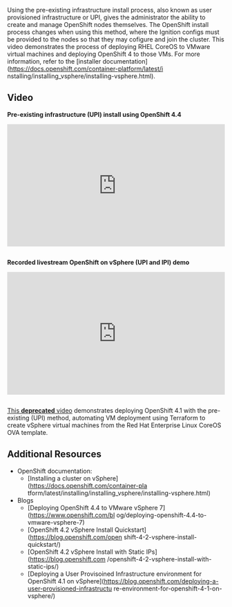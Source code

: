 Using the pre-existing infrastructure install process, also known as user
provisioned infrastructure or UPI, gives the administrator the ability to
create and manage OpenShift nodes themselves. The OpenShift install process
changes when using this method, where the Ignition configs must be provided to 
the nodes so that they may cofigure and join the cluster. This video
demonstrates the process of deploying RHEL CoreOS to VMware virtual machines and
deploying OpenShift 4 to those VMs. For more information, refer to the 
[installer documentation](https://docs.openshift.com/container-platform/latest/i
nstalling/installing_vsphere/installing-vsphere.html).

## Video

**Pre-existing infrastructure (UPI) install using OpenShift 4.4**

<div style="
    position: relative; 
    padding-bottom: 56.25%; 
    margin-bottom: 2em;
    height: 0; 
    overflow: hidden; 
    max-width: 100%; 
    height: auto;">
    <iframe 
        src="https://www.youtube.com/embed/PdyNQXpYknI" 
        frameborder="0" 
        allowfullscreen 
        style="
            position: absolute; 
            top: 0; 
            left: 0; 
            width: 100%; 
            height: 100%;
        ">
    </iframe>
</div>

**Recorded livestream OpenShift on vSphere (UPI and IPI) demo**

<div style="
    position: relative; 
    padding-bottom: 56.25%; 
    margin-bottom: 2em;
    height: 0; 
    overflow: hidden; 
    max-width: 100%; 
    height: auto;">
    <iframe 
        src="https://www.youtube.com/embed/Be0dRq0wjWE" 
        frameborder="0" 
        allowfullscreen 
        style="
            position: absolute; 
            top: 0; 
            left: 0; 
            width: 100%; 
            height: 100%;
        ">
    </iframe>
</div>


[This **deprecated** video](https://www.youtube.com/watch?v=TsAJEEDv-gg) 
demonstrates deploying OpenShift 4.1 with the pre-existing (UPI) method, 
automating VM deployment using Terraform to create vSphere virtual machines from
the Red Hat Enterprise Linux CoreOS OVA template.

## Additional Resources

* OpenShift documentation:
    * [Installing a cluster on vSphere](https://docs.openshift.com/container-pla
tform/latest/installing/installing_vsphere/installing-vsphere.html)
* Blogs
    * [Deploying OpenShift 4.4 to VMware vSphere 7](https://www.openshift.com/bl
og/deploying-openshift-4.4-to-vmware-vsphere-7)
    * [OpenShift 4.2 vSphere Install Quickstart](https://blog.openshift.com/open
shift-4-2-vsphere-install-quickstart/)
    * [OpenShift 4.2 vSphere Install with Static IPs](https://blog.openshift.com
/openshift-4-2-vsphere-install-with-static-ips/)
    * [Deploying a User Provisoined Infrastructure environment for OpenShift 4.1
on vSphere](https://blog.openshift.com/deploying-a-user-provisioned-infrastructu
re-environment-for-openshift-4-1-on-vsphere/)